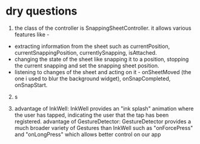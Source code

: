 # dry questions

1) the class of the controller is SnappingSheetController. 
  it allows various features like - 
  - extracting information from the sheet such as currentPosition, currentSnappingPosition, currentlySnapping, isAttached. 
  - changing the state of the sheet like snapping it to a position, stopping the current snapping and set the snapping sheet position. 
  - listening to changes of the sheet and acting on it - onSheetMoved (the one i used to blur the background widget), onSnapCompleted, onSnapStart.
    
2) s

3) advantage of InkWell: InkWell provides an "ink splash" animation where the user has tapped, indicating the user that the tap has been registered.
   advantage of GestureDetector: GestureDetector provides a much broader variety of Gestures than InkWell such as "onForcePress" and "onLongPress" which allows        better control on our app
